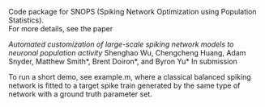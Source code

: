 Code package for SNOPS (Spiking Network Optimization using Population Statistics).  
For more details, see the paper

_Automated customization of large-scale spiking network models to neuronal population activity_    Shenghao Wu, Chengcheng Huang, Adam Snyder, Matthew Smith*, Brent Doiron*, and Byron Yu*
In submission 

To run a short demo, see example.m, where a classical balanced spiking network is fitted to a target spike train generated by the same type of network with a ground truth parameter set.
 
